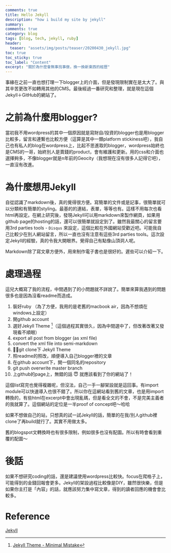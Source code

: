 ```yaml
---
comments: true
title: Hello Jekyll
description: "how i build my site by jekyll"
summary: 
comments: true
category: blog
tags: [blog, tech, jekyll, ruby]
header:
  teaser: "assets/img/posts/teaser/20200430_jekyll.jpg"
toc: true
toc_sticky: true
toc_label: "Content"
excerpt: "關於為什麼會無事找事做，換一換新東西的經歷"
---
```


事緣在之前一直也想打理一下blogger上的介面，但是發現限制實在是太大了。與其辛苦更改不如轉用其他的CMS。最後經過一番研究和整理，就是現在這個Jekyll＋GitHub的網站了。

# 之前為什麼用blogger?

當初我不用wordpress的其中一個原因就是寫財自/投資的blogger也是用blogger比較多，留言和連繫也比較方便（這算是其中一類platform stickiness吧），我自己也有私人的blog在wordpress上，比起不思進取的blogger，wordpress始終也是CMS的一哥，始終別人是賣錢的product，會有維護和更新。用的css和介面也選擇夠多，不像blogger就是n年前的Geocity（我想現在沒有很多人記得它吧），一直沒有改進。

# 為什麼想用Jekyll

自從認識了markdown後，真的覺得很方便。寫簡單的文件或是記事，很簡單就可以分類和有簡單的styling。最基的的連結，表單，等等也有。這樣不用每次也看html再設定。在網上研究後，發現Jekyll可以用markdown來製作網頁，如果用github page的hosting的話，還可以很簡單就設定到了。雖然我最關心的留言要用3rd parties tools - `Disqus` 來設定，這個比較在外國網站受歡近吧。可能我自己比較少在別人網站留言，所以一直也沒有注意有這些3rd parties tools。這次設定Jekyll的經驗，真的令我大開眼界。覺得自己有點像山頂洞人呢。

Markdown除了寫文章方便外，用來制作電子書也是很好的。遲些可以介紹一下。

# 處理過程

這兒大概寫了我的流程，中間遇到了的小問題就不詳說了。簡單來算我遇到的問題很多也是因為沒看readme而造成。

1. 裝好ruby （為了方便，我用的是老舊的macbook air，因為不想煩在windows上設定）
1. 開github account
1. 選好Jekyll Theme [^1]（這個過程其實很久，因為中間選中了，但改著改著又發現看不順眼）
1. export all post from blogger (as xml file)
1. convert the xml file into semi-markdown
1. git clone下 Jekyll Theme
1. 照readme的照改，順便導入自己blogger裡的文章
1. 在github account下，開一個同名的repository
1. git push overwrite master branch
1. 上github的page上，無錯的話 😇 就應該看到了你的網站了！

這個list寫完也覺得複雜呢，但沒法，自己一手一腳架設就是這回事。有import module可以快速導入也很不錯了。所以你在這網站看到舊的文章，也是用import轉換的，有些html在excerpt中會出現亂碼，但是看全文的不會，不是完美主義者的我就算了。這個網站的定位是一半proof of concept吧～哈哈

如果不想做自己的站，只想真的試一試Jekyll的話，簡單的在我/別人github裡clone了再build就行了。其實不用做太多。

舊的blogspot文轉換時也有很多限制，例如很多也沒有配圖。所以有時會看到重覆的配圖～

# 後話

如果不想研究coding的話，還是建議使用wordpress比較快。focus在爬格子上，可能得到的金錢回報會更多。Jekyll的架設過程比較像是DIY，雖然很快樂，但是如果你主打是「內容」的話，就應該努力集中寫文章，得到的讀者回應的機會會比較多。

# Reference


[^1]: [Jekyll Theme - Minimal Mistake](https://mmistakes.github.io/minimal-mistakes/)

[Jekyll](https://jekyllrb.com/)



